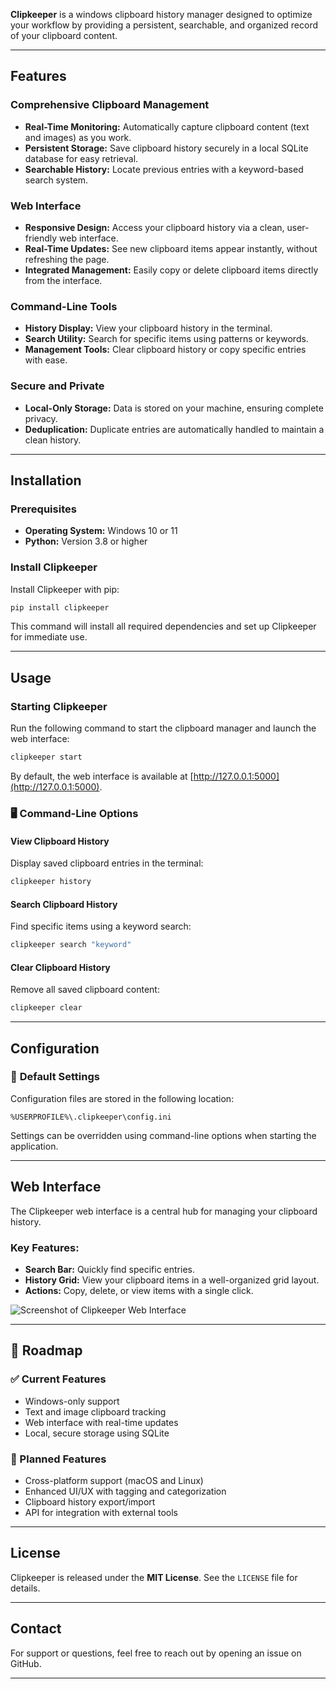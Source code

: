 **Clipkeeper** is a windows clipboard history manager designed to optimize your workflow by providing a persistent, searchable, and organized record of your clipboard content.

---

## Features

### **Comprehensive Clipboard Management**
- **Real-Time Monitoring:** Automatically capture clipboard content (text and images) as you work.
- **Persistent Storage:** Save clipboard history securely in a local SQLite database for easy retrieval.
- **Searchable History:** Locate previous entries with a keyword-based search system.

### **Web Interface**
- **Responsive Design:** Access your clipboard history via a clean, user-friendly web interface.
- **Real-Time Updates:** See new clipboard items appear instantly, without refreshing the page.
- **Integrated Management:** Easily copy or delete clipboard items directly from the interface.

### **Command-Line Tools**
- **History Display:** View your clipboard history in the terminal.
- **Search Utility:** Search for specific items using patterns or keywords.
- **Management Tools:** Clear clipboard history or copy specific entries with ease.

### **Secure and Private**
- **Local-Only Storage:** Data is stored on your machine, ensuring complete privacy.
- **Deduplication:** Duplicate entries are automatically handled to maintain a clean history.

---

## Installation

### Prerequisites
- **Operating System:** Windows 10 or 11
- **Python:** Version 3.8 or higher

### Install Clipkeeper
Install Clipkeeper with pip:

```bash
pip install clipkeeper
```

This command will install all required dependencies and set up Clipkeeper for immediate use.

---

## Usage

### **Starting Clipkeeper**
Run the following command to start the clipboard manager and launch the web interface:

```bash
clipkeeper start
```

By default, the web interface is available at [http://127.0.0.1:5000](http://127.0.0.1:5000).

### 🖥 **Command-Line Options**
#### View Clipboard History
Display saved clipboard entries in the terminal:
```bash
clipkeeper history
```

#### Search Clipboard History
Find specific items using a keyword search:
```bash
clipkeeper search "keyword"
```

#### Clear Clipboard History
Remove all saved clipboard content:
```bash
clipkeeper clear
```

---

## Configuration

### 🔧 **Default Settings**
Configuration files are stored in the following location:
```
%USERPROFILE%\.clipkeeper\config.ini
```

Settings can be overridden using command-line options when starting the application.

---

## Web Interface

The Clipkeeper web interface is a central hub for managing your clipboard history. 

### Key Features:
- **Search Bar:** Quickly find specific entries.
- **History Grid:** View your clipboard items in a well-organized grid layout.
- **Actions:** Copy, delete, or view items with a single click.

![Screenshot of Clipkeeper Web Interface](https://cdn.discordapp.com/attachments/1199094088641810575/1308782592396623932/image.png?ex=673f3246&is=673de0c6&hm=f56926fdc29987379dc94b0add72c95426f1af63c9417d4a9d33cd84324f3b63&)  

---

## 📜 Roadmap

### ✅ Current Features
- Windows-only support
- Text and image clipboard tracking
- Web interface with real-time updates
- Local, secure storage using SQLite

### 📌 Planned Features
- Cross-platform support (macOS and Linux)
- Enhanced UI/UX with tagging and categorization
- Clipboard history export/import
- API for integration with external tools

---

## License

Clipkeeper is released under the **MIT License**. See the `LICENSE` file for details.

---

## Contact

For support or questions, feel free to reach out by opening an issue on GitHub.

---
